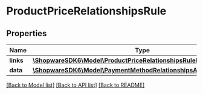 # ProductPriceRelationshipsRule

## Properties
Name | Type | Description | Notes
------------ | ------------- | ------------- | -------------
**links** | [**\ShopwareSDK6\Model\ProductPriceRelationshipsRuleLinks**](ProductPriceRelationshipsRuleLinks.md) |  | [optional] 
**data** | [**\ShopwareSDK6\Model\PaymentMethodRelationshipsAvailabilityRuleData**](PaymentMethodRelationshipsAvailabilityRuleData.md) |  | [optional] 

[[Back to Model list]](../../README.md#documentation-for-models) [[Back to API list]](../../README.md#documentation-for-api-endpoints) [[Back to README]](../../README.md)

